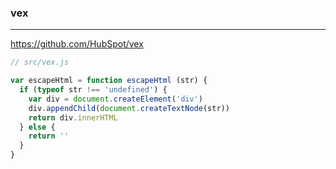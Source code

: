 ### vex
---
https://github.com/HubSpot/vex

```js
// src/vex.js

var escapeHtml = function escapeHtml (str) {
  if (typeof str !== 'undefined') {
    var div = document.createElement('div')
    div.appendChild(document.createTextNode(str))
    return div.innerHTML
  } else {
    return ''
  }
}


```

```
```

```
```

